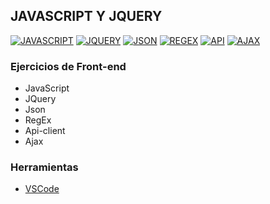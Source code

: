 ## JAVASCRIPT Y JQUERY
[![JAVASCRIPT](https://img.shields.io/badge/JAVASCRIPT-EFD81D?style=for-the-badge&logo=JAVASCRIPT&logoColor=white&labelColor=101010)](https://github.com/Alberto-mt/JavaScript_JQuery)
[![JQUERY](https://img.shields.io/badge/JQUERY-0F67AE?style=for-the-badge&logo=JQUERY&logoColor=white&labelColor=101010)](https://github.com/Alberto-mt/JavaScript_JQuery)
[![JSON](https://img.shields.io/badge/JSON-caccd1?style=for-the-badge&logo=JSON&logoColor=white&labelColor=101010)](https://github.com/Alberto-mt/JavaScript_JQuery)
[![REGEX](https://img.shields.io/badge/REGEX-2c9f45?style=for-the-badge&label=RGX&logoColor=white&labelColor=101010)](https://github.com/Alberto-mt/JavaScript_JQuery)
[![API](https://img.shields.io/badge/API_CLIENT-7d3f98?style=for-the-badge&label=API&logoColor=white&labelColor=101010)](https://github.com/Alberto-mt/JavaScript_JQuery)
[![AJAX](https://img.shields.io/badge/AJAX-005A9C?style=for-the-badge&logo=W3C&logoColor=white&labelColor=101010)](https://github.com/Alberto-mt/JavaScript_JQuery)

### Ejercicios de Front-end
 - JavaScript
 - JQuery
 - Json
 - RegEx
 - Api-client
 - Ajax

### Herramientas
- [VSCode](https://code.visualstudio.com/)
